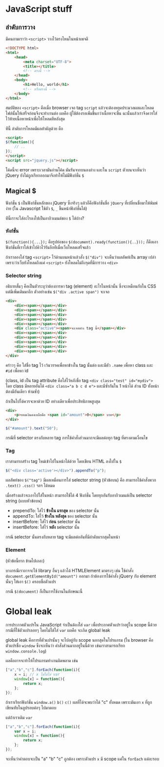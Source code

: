 # JavaScript stuff

## ลำดับการวาง

มีคนถามเราว่า `<script>` วางไว้ตรงไหนในหน้าเพจดี

````html
<!DOCTYPE html>
<html>
	<head>
		<meta charset="UTF-8">
		<title></title>
		<!-- ตรงนี้ -->
	</head>
	<body>
		<h1>Hello, world</h1>
		<!-- หรือตรงนี้ -->
	</body>
</html>
````

สมบัติของ `<script>` คือเมื่อ browser เจอ tag `script` แล้วจะต้องหยุดประมวลผลและโหลดไฟล์นั้นให้เสร็จก่อนจึงจะทำงานต่อ ผลคือ ผู้ใช้ต้องรอเพิ่มขึ้นกว่าเนื้อหาจะขึ้น ฉะนั้นแล้วเราจึงควรใส่ไว้ท้ายเนื้อหาหน้าเพื่อให้โหลดทีหลังสุด

ทีนี้ ลำดับการโหลดมีผลสำคัญด้วย คือ

````html
<script>
$(function(){
	// ..
});
</script>
<script src="jquery.js"></script>
````

โค้ดนี้จะ error เพราะเวลามันอ่านโค้ด มันรันจากบนลงล่าง และใน `script` ตัวบนจะเห็นว่า jQuery ยังไม่ถูกเรียกออกมาจึงทำให้ไม่มีฟังก์ชั่น `$`

## Magical $

ฟังก์ชั่น `$` เป็นฟังก์ชั่นหลักของ jQuery ซึ่งจริงๆ แล้วก็คือฟังก์ชั่นชื่อ `jQuery` ที่เปลี่ยนชื่อมาให้พิมพ์ง่าย (ใน Javascript ใช้ตัว `$`, `_` ขึ้นหน้าฟังก์ชั่นได้)

ทีนี้เราจะใส่อะไรลงไปเป็นอากิวเมนต์ของ `$` ได้บ้าง?

### หังก์ชั่น

`$(function(){...});` คือรูปย่อของ `$(document).ready(function(){..}));` ก็คือเอาฟังก์ชั่นที่เราใส่เข้าไปคิวไว้รันอีกทีเมื่อเว็บโหลดเสร็จแล้ว

ถ้าเราลองใส่ tag `<script>` ไว้ด้านบนหน้าแล้วสั่ง `$("div")` จะเห็นว่าผลลัพท์เป็น array เปล่า เพราะว่าเว็บยังโหลดถึงแค่ `<script>` ยังโหลดไม่ถึงจุดที่มีการวาง `<div>`

### Selector string

อธิบายสั้นๆ คือเป็นตัวระบุว่าต้องการหา tag (element) อะไรในหน้านั้น ซึ่งจะเหมือนกับใน CSS แต่มีเพิ่มเติมมาอีก ตัวอย่างเช่น `$("div .active span")` จะเจอ

````html
<div>
	<div><span></span></div>
	<div><span></span></div>
	<div><span></span></div>
	<div><span></span></div>
	<div><span></span></div>
	<div class="active"><span>จะเจอตรง tag นี้</span></div>
	<div><span></span></div>
	<div><span></span></div>
	<div><span></span></div>
	<div><span></span></div>
	<div><span></span></div>
</div>
````

คร่าวๆ คือ ใส่ชื่อ tag ไว้ เว้นวรรคเพื่อหาข้างใน tag นั้นต่อ และมีตัว `.name` เพื่อหา class และ `#id` เพื่อหา id

(class, id เป็น tag attribute คือใส่ไว้หลังชื่อ tag `<div class="test" id="mydiv">` โดย class มีหลายอันได้ `<div class="a b c d e">` และมีซ้ำกันใน 1 หน้าได้ ส่วน ID ทั้งหน้าต้องมีอันเดียว ห้ามซ้ำ)

ถ้าเป็นไปได้ควรจะหาด้วย ID อย่างเดียวเพื่อประสิทธิภาพสูงสุด

````html
<div>
	<p>ยอดเงินคงเหลือคือ <span id="amount">0</span> บาท</p>
</div>
````

````js
$("#amount").text("50");
````

กรณีที่ selector ตรงกับหลาย tag การใช้คำสั่งส่วนมากจะมีผลต่อทุก tag ที่ตรงตามเงื่อนไข

### Tag

เราสามารถสร้าง tag ใหม่เข้าไปในหน้าได้ด้วย โดยเขียน HTML ลงไปใน `$`

````js
$("<div class='active'></div>").appendTo("p");
````

ผลลัพท์ของ `$("tag")` มีผลเหมือนการใส่ selector string (หัวข้อบน) คือ สามารถใช้คำสั่งพวก `.text()` `.css()` ฯลฯ ได้หมด

เมื่อสร้างแล้วจะเอาไปใส่ในหน้า สามารถใช้ได้ 4 ฟังก์ชั่น โดยทุกอันรับอากิวเมนต์เป็น selector string (แบบหัวข้อบน)

- prependTo: ใส่ไว้ **ข้างใน แรกสุด** ของ selector นั้น
- appendTo: ใส่ไว้ **ข้างใน หลังสุด** ของ selector นั้น
- insertBefore: ใส่ไว้ **ก่อน** selector นั้น
- insertBefore: ใส่ไว้ **หลัง** selector นั้น

กรณี selector นั้นตรงกับหลาย tag จะมีผลต่ออันที่มีลำดับแรกสุดในหน้า

### Element

(หัวข้อนี้ยาก ข้ามไปเถอะ)

บางกรณีเราอาจจะใช้ library อื่นๆ แล้วได้ HTMLElement มาตรงๆ เช่น ใช้คำสั่ง `document.getElementById("amount")` ออกมา ถ้าต้องการใช้คำสั่ง jQuery กับ element นั้นๆ ให้เอา `$()` ครอบชื่อตัวแปร

กรณี `$(document)` ก็เป็นการใช้งานในลักษณะนี้


# Global leak

การประกาศตัวแปรใน JavaScript จำเป็นต้องใส่ `var` เพื่อประกาศตัวแปรว่าอยู่ใน scope นี้ด้วย กรณีที่ใช้ตัวแปรลอยๆ โดยไม่ได้ใส่ `var` ผลคือ จะเกิด global leak

global leak คือการที่ตัวแปรนั้นๆ จะไปอยู่กับ scope นอกสุดในโปรแกรม (ใน browser คือตัวแปรชื่อ `window` ซึ่งจะเห็นว่า คำสั่งส่วนมากอยู่ในนี้ด้วย เช่นเราสามารถเรียก `window.console.log`)

ผลคืออาจจะทำให้โปรแกรมทำงานผิดพลาด เช่น

````js
["a","b","c"].forEach(function(i){
	x = i; // x ไม่ได้ใส่ var
	window[x] = function(){
		return x;
	};
});
````

ถ้าเราเรียกฟังก์ชั่น `window.a()` `b()` `c()` ผลที่ได้จะพบว่าได้ "c" ทั้งหมด เพราะมันเอา `x` ที่ถูกเขียนทับในลูปรอบต่อๆ ไปมาตอบ

แต่ถ้าเราเติม `var`

````js
["a","b","c"].forEach(function(i){
	var x = i;
	window[x] = function(){
		return x;
	};
});
````

จะเห็นว่าคำตอบจะเป็น "a" "b" "c" ถูกต้อง เพราะตัวแปร `x` มี scope แค่ใน `forEach` แต่ละรอบ